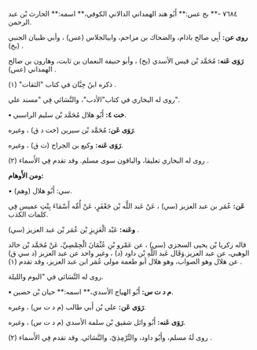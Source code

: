 ٧٦٨٤ -** بخ عس:** أَبُو هند الهمداني الدالاني الكوفي،** اسمه:** الحارث بْن عبد الرحمن.

**روى عن:** أَبِي صالح باذام، والضحاك بن مزاحم، وابيالجلاس (عس) ، وأبي ظبيان الجنبي (بخ) .

**رَوَى عَنه:** مُحَمَّد بْن قيس الأسدي (بخ) ، وأبو حنيفة النعمان بن ثابت، وهارون بن صالح الهمداني (عس) .

ذكره ابنُ حِبَّان في كتاب "الثقات" (١) .

روى له البخاري في كتاب"الأدب"، والنَّسَائي فِي "مسند علي".

**• خت ٤:** أَبُو هلال مُحَمَّد بْن سليم الراسبي.

**رَوَى عَن:** مُحَمَّد بْن سيرين (خت د ق) ، وغيره.

**رَوَى عَنه:** وكيع بن الجراح (ت ق) ، وغيره.

روى له البخاري تعليقا، والباقون سوى مسلم. وقد تقدم فِي الأَسماء (٢) .

**ومن الأَوهام:**

• (وهم) سي: أَبُو هلال.

**عَن:** عُمَر بن عبد العزيز (سي) ، عَنْ عَبد اللَّه بْن جَعْفَرٍ، عَنْ أُمِّه أَسْمَاءَ بِنْتِ عميس فِي كلمات الكذب.

**وعَنه:** عَبْد الْعَزِيزِ بْن عُمَر بْن عبد العزيز (سي) .

قاله زكريا بْن يحيى السجزي (سي) ، عن عَمْرو بْنِ عُثْمَانَ الْحِمْصِيِّ، عَنْ مُحَمَّد بْن خالد الوهبي، عن عبد العزيز.وَقَال عَبد اللَّهِ بْن داود (د) ، وغير واحد عن عبد العزيز (د سي ق) عن هلال وهو الصواب، وهو هلال أبو طعمة مولى عُمَر ابن عبد العزيز، وقد تقدم (١) .

روى له النَّسَائي في "اليوم والليلة.

**• م د ت س:** أَبُو الهياج الأسدي،** اسمه:** حيان بْن حصين.

**رَوَى عَن:** علي بْن أَبي طالب (م د ت س) ، وغيره.

**رَوَى عَنه:** أَبُو وائل شقيق بْن سلمة الأسدي (م د ت س) ، وغيره.

روى لَهُ مسلم، وأَبُو داود، والتِّرْمِذِيّ، والنَّسَائي. وقد تقدم فِي الأَسماء (٢) .